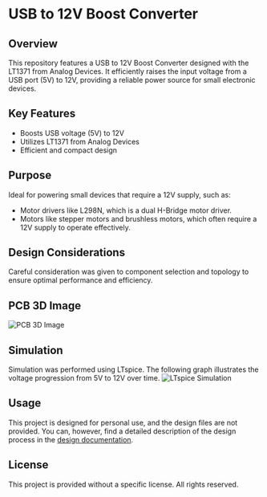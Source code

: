 # USB to 12V Boost Converter

## Overview
This repository features a USB to 12V Boost Converter designed with the LT1371 from Analog Devices. It efficiently raises the input voltage from a USB port (5V) to 12V, providing a reliable power source for small electronic devices.

## Key Features
- Boosts USB voltage (5V) to 12V
- Utilizes LT1371 from Analog Devices
- Efficient and compact design

## Purpose
Ideal for powering small devices that require a 12V supply, such as:
- Motor drivers like L298N, which is a dual H-Bridge motor driver.
- Motors like stepper motors and brushless motors, which often require a 12V supply to operate effectively.

## Design Considerations
Careful consideration was given to component selection and topology to ensure optimal performance and efficiency.

## PCB 3D Image
![PCB 3D Image]([path/to/pcb_image.png](https://github.com/zack1ng/images/blob/main/PCB.png?raw=true))

## Simulation
Simulation was performed using LTspice. The following graph illustrates the voltage progression from 5V to 12V over time.
![LTspice Simulation]([path/to/simulation_image.png](https://github.com/zack1ng/images/blob/main/Simulation.png?raw=true))

## Usage
This project is designed for personal use, and the design files are not provided. You can, however, find a detailed description of the design process in the [design documentation](docs/design_documentation.md).

## License
This project is provided without a specific license. All rights reserved.



